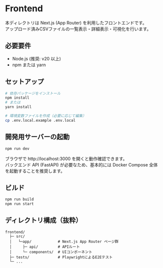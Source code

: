 # Frontend

本ディレクトリは Next.js (App Router) を利用したフロントエンドです。  
アップロード済みCSVファイルの一覧表示・詳細表示・可視化を行います。

## 必要要件

- Node.js (推奨: v20 以上)
- npm または yarn

## セットアップ

```bash
# 依存パッケージをインストール
npm install
# または
yarn install

# 環境変数ファイルを作成（必要に応じて編集）
cp .env.local.example .env.local
```

## 開発用サーバーの起動

```bash
npm run dev
```

ブラウザで http://localhost:3000 を開くと動作確認できます。  
バックエンド API (FastAPI) が必要なため、基本的には Docker Compose 全体を起動することを推奨します。

## ビルド

```bash
npm run build
npm run start
```

## ディレクトリ構成（抜粋）

```
frontend/
  ├─ src/
  │   └─app/            # Next.js App Router ページ群
  │     ├─ api/         # APIルート
  │     └─ components/  # UIコンポーネント
  ├─ tests/             # PlaywrightによるE2Eテスト
  └─ ...
```